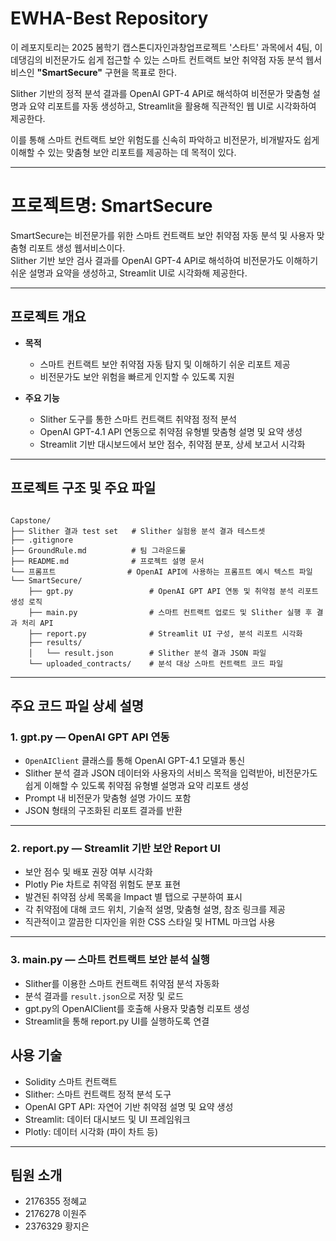 # EWHA-Best Repository
  
이 레포지토리는 2025 봄학기 캡스톤디자인과창업프로젝트 '스타트' 과목에서 4팀, 이데댕김의 비전문가도 쉽게 접근할 수 있는 스마트 컨트랙트 보안 취약점 자동 분석 웹서비스인 **"SmartSecure"** 구현을 목표로 한다.  


Slither 기반의 정적 분석 결과를 OpenAI GPT-4 API로 해석하여 비전문가 맞춤형 설명과 요약 리포트를 자동 생성하고, Streamlit을 활용해 직관적인 웹 UI로 시각화하여 제공한다.  

이를 통해 스마트 컨트랙트 보안 위험도를 신속히 파악하고 비전문가, 비개발자도 쉽게 이해할 수 있는 맞춤형 보안 리포트를 제공하는 데 목적이 있다.

---

# 프로젝트명: SmartSecure

SmartSecure는 비전문가를 위한 스마트 컨트랙트 보안 취약점 자동 분석 및 사용자 맞춤형 리포트 생성 웹서비스이다.  
Slither 기반 보안 검사 결과를 OpenAI GPT-4 API로 해석하여 비전문가도 이해하기 쉬운 설명과 요약을 생성하고, Streamlit UI로 시각화해 제공한다.

---

## 프로젝트 개요

- **목적**  
  - 스마트 컨트랙트 보안 취약점 자동 탐지 및 이해하기 쉬운 리포트 제공  
  - 비전문가도 보안 위험을 빠르게 인지할 수 있도록 지원  

- **주요 기능**  
  - Slither 도구를 통한 스마트 컨트랙트 취약점 정적 분석  
  - OpenAI GPT-4.1 API 연동으로 취약점 유형별 맞춤형 설명 및 요약 생성  
  - Streamlit 기반 대시보드에서 보안 점수, 취약점 분포, 상세 보고서 시각화  

---

## 프로젝트 구조 및 주요 파일

```

Capstone/
├── Slither 결과 test set   # Slither 실험용 분석 결과 테스트셋
├── .gitignore
├── GroundRule.md          # 팀 그라운드룰
├── README.md              # 프로젝트 설명 문서
└── 프롬프트                # OpenAI API에 사용하는 프롬프트 예시 텍스트 파일
└── SmartSecure/
    ├── gpt.py                 # OpenAI GPT API 연동 및 취약점 분석 리포트 생성 로직
    ├── main.py                # 스마트 컨트랙트 업로드 및 Slither 실행 후 결과 처리 API
    ├── report.py              # Streamlit UI 구성, 분석 리포트 시각화
    ├── results/
    │   └── result.json        # Slither 분석 결과 JSON 파일
    └── uploaded_contracts/    # 분석 대상 스마트 컨트랙트 코드 파일

````

---

## 주요 코드 파일 상세 설명

### 1. gpt.py — OpenAI GPT API 연동

- `OpenAIClient` 클래스를 통해 OpenAI GPT-4.1 모델과 통신  
- Slither 분석 결과 JSON 데이터와 사용자의 서비스 목적을 입력받아, 비전문가도 쉽게 이해할 수 있도록 취약점 유형별 설명과 요약 리포트 생성  
- Prompt 내 비전문가 맞춤형 설명 가이드 포함  
- JSON 형태의 구조화된 리포트 결과를 반환  

---

### 2. report.py — Streamlit 기반 보안 Report UI

- 보안 점수 및 배포 권장 여부 시각화  
- Plotly Pie 차트로 취약점 위험도 분포 표현  
- 발견된 취약점 상세 목록을 Impact 별 탭으로 구분하여 표시  
- 각 취약점에 대해 코드 위치, 기술적 설명, 맞춤형 설명, 참조 링크를 제공  
- 직관적이고 깔끔한 디자인을 위한 CSS 스타일 및 HTML 마크업 사용

---

### 3. main.py — 스마트 컨트랙트 보안 분석 실행

- Slither를 이용한 스마트 컨트랙트 취약점 분석 자동화  
- 분석 결과를 `result.json`으로 저장 및 로드  
- gpt.py의 OpenAIClient를 호출해 사용자 맞춤형 리포트 생성  
- Streamlit을 통해 report.py UI를 실행하도록 연결  


## 사용 기술

* Solidity 스마트 컨트랙트
* Slither: 스마트 컨트랙트 정적 분석 도구
* OpenAI GPT API: 자연어 기반 취약점 설명 및 요약 생성
* Streamlit: 데이터 대시보드 및 UI 프레임워크
* Plotly: 데이터 시각화 (파이 차트 등)

---

## 팀원 소개

- 2176355 정혜교  
- 2176278 이원주  
- 2376329 황지은  

